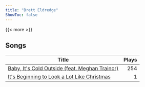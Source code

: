 ```yaml
---
title: "Brett Eldredge"
ShowToc: false
---
```


{{< more >}}

## Songs
Title | Plays 
----- | -----: 
[Baby, It's Cold Outside (feat. Meghan Trainor)](/songs/baby-its-cold-outside-feat-meghan-trainor) | 254
[It's Beginning to Look a Lot Like Christmas](/songs/its-beginning-to-look-a-lot-like-christmas) | 1

